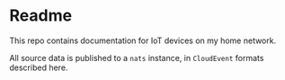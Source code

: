 # Readme

This repo contains documentation for IoT devices on my home network.

All source data is published to a `nats` instance, in `CloudEvent` formats described here.

